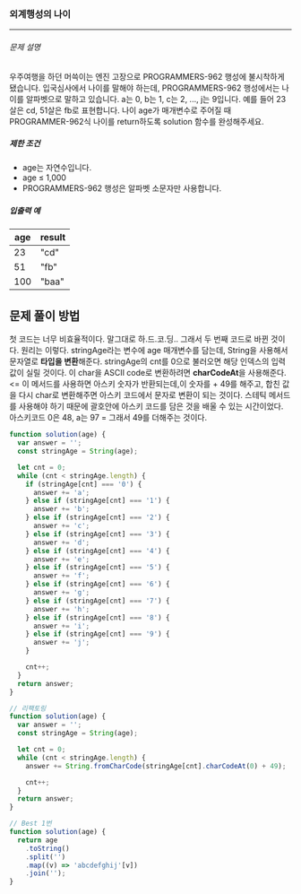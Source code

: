 ### 외계행성의 나이

---

###### 문제 설명

우주여행을 하던 머쓱이는 엔진 고장으로 PROGRAMMERS-962 행성에 불시착하게 됐습니다. 입국심사에서 나이를 말해야 하는데, PROGRAMMERS-962 행성에서는 나이를 알파벳으로 말하고 있습니다. a는 0, b는 1, c는 2, ..., j는 9입니다. 예를 들어 23살은 cd, 51살은 fb로 표현합니다. 나이 age가 매개변수로 주어질 때 PROGRAMMER-962식 나이를 return하도록 solution 함수를 완성해주세요.

##### 제한 조건

- age는 자연수입니다.
- age ≤ 1,000
- PROGRAMMERS-962 행성은 알파벳 소문자만 사용합니다.

##### 입출력 예

| age | result |
| --- | ------ |
| 23  | "cd"   |
| 51  | "fb"   |
| 100 | "baa"  |

## 문제 풀이 방법

첫 코드는 너무 비효율적이다. 말그대로 하.드.코.딩.. 그래서 두 번째 코드로 바뀐 것이다. 원리는 이렇다. stringAge라는 변수에 age 매개변수를 담는데, String을 사용해서 문자열로 **타입을 변환**해준다. stringAge의 cnt를 0으로 불러오면 해당 인덱스의 입력값이 실릴 것이다. 이 char을 ASCII code로 변환하려면 **charCodeAt**을 사용해준다. <= 이 메서드를 사용하면 아스키 숫자가 반환되는데,이 숫자를 + 49를 해주고, 합친 값을 다시 char로 변환해주면 아스키 코드에서 문자로 변환이 되는 것이다. 스테틱 메서드를 사용해야 하기 때문에 괄호안에 아스키 코드를 담은 것을 배울 수 있는 시간이었다. 아스키코드 0은 48, a는 97 = 그래서 49를 더해주는 것이다.

```javascript
function solution(age) {
  var answer = '';
  const stringAge = String(age);

  let cnt = 0;
  while (cnt < stringAge.length) {
    if (stringAge[cnt] === '0') {
      answer += 'a';
    } else if (stringAge[cnt] === '1') {
      answer += 'b';
    } else if (stringAge[cnt] === '2') {
      answer += 'c';
    } else if (stringAge[cnt] === '3') {
      answer += 'd';
    } else if (stringAge[cnt] === '4') {
      answer += 'e';
    } else if (stringAge[cnt] === '5') {
      answer += 'f';
    } else if (stringAge[cnt] === '6') {
      answer += 'g';
    } else if (stringAge[cnt] === '7') {
      answer += 'h';
    } else if (stringAge[cnt] === '8') {
      answer += 'i';
    } else if (stringAge[cnt] === '9') {
      answer += 'j';
    }

    cnt++;
  }
  return answer;
}
```

```javascript
// 리팩토링
function solution(age) {
  var answer = '';
  const stringAge = String(age);

  let cnt = 0;
  while (cnt < stringAge.length) {
    answer += String.fromCharCode(stringAge[cnt].charCodeAt(0) + 49);

    cnt++;
  }
  return answer;
}
```

```javascript
// Best 1번
function solution(age) {
  return age
    .toString()
    .split('')
    .map((v) => 'abcdefghij'[v])
    .join('');
}
```
